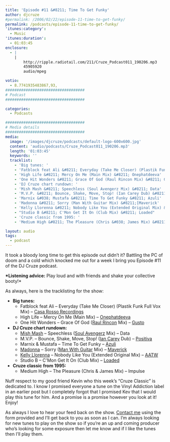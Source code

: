 ```yaml
---
title: 'Episode #11 &#8211; Time To Get Funky'
author: djcruze
#permalink: /2006/02/22/episode-11-time-to-get-funky/
permalink: /podcasts/episode-11-time-to-get-funky/
'itunes:category':
  - Music
'itunes:duration':
  - 01:03:45
enclosure:
  - |
    |
        http://ripple.radiotail.com/211/Cruze_Podcast011_190206.mp3
        45905920
        audio/mpeg

votio:
  - 8.7741935483867,93,
###################################
# Podcast
###################################

categories:
  - Podcasts

###################################
# Media details
###################################
media:
  image: '/images/djcruze/podcasts/default-logo-600x600.jpg'
  content: 'audio/podcasts/Cruze_Podcast011_190206.mp3'
  length: '01:03:45'
  keywords: ''
  tracklist:
    - 'Big tunes: '
    - 'Fatblock feat Ali &#8211; Everyday (Take Me Closer) (Plastik Funk Full Vox Mix) &#8211; Casa Rosso Recordings'
    - 'High Life &#8211; Mercy On Me (Main Mix) &#8211; Onephatdeeva'
    - 'One Hit Wonders &#8211; Grace Of God (Raul Rincon Mix) &#8211; Gusto'
    - 'DJ Cruze chart rundown: '
    - 'Mish Mash &#8211; Speechless (Soul Avengerz Mix) &#8211; Data'
    - 'M.V.P. &#8211; Bounce, Shake, Move, Stop! (Ian Carey Dub) &#8211; Positiva'
    - 'Marnix &#038; Mustafa &#8211; Time To Get Funky &#8211; Azuli'
    - 'Madonna &#8211; Sorry (Man With Guitar Mix) &#8211;[Maverick'
    - 'Kelly Llorenna &#8211; Nobody Like You (Extended Original Mix) &#8211; AATW'
    - "Studio B &#8211; C'Mon Get It On (Club Mix) &#8211; Loaded"
    - 'Cruze classic from 1995: '
    - 'Medium High &#8211; The Pleasure (Chris &#038; James Mix) &#8211; Impulse'

layout: audio
tags:
  - podcast
---
```


It took a bloody long time to get this episode out didn&#8217;t it? Battling the PC of doom and a cold which knocked me out for a week I bring you Episode #11 of the DJ Cruze podcast.

**\*Listening advice:** Play loud and with friends and shake your collective booty!\*

As always, here is the tracklisting for the show:

- **Big tunes:**
  - Fatblock feat Ali &#8211; Everyday (Take Me Closer) (Plastik Funk Full Vox Mix) &#8211; [Casa Rosso Recordings][3]
  - High Life &#8211; Mercy On Me (Main Mix) &#8211; [Onephatdeeva][4]
  - One Hit Wonders &#8211; Grace Of God ([Raul Rincon][5] Mix) &#8211; [Gusto][6]
- **DJ Cruze chart rundown:**
  - [Mish Mash][7] &#8211; Speechless ([Soul Avengerz][8] Mix) &#8211; Data
  - M.V.P. &#8211; Bounce, Shake, Move, Stop! ([Ian Carey][9] Dub) &#8211; [Positiva][10]
  - Marnix &#038; Mustafa &#8211; Time To Get Funky &#8211; [Azuli][11]
  - [Madonna][12] &#8211; Sorry ([Man With Guitar][13] Mix) &#8211; [Maverick][11]
  - [Kelly Llorenna][14] &#8211; Nobody Like You (Extended Original Mix) &#8211; [AATW][15]
  - Studio B &#8211; C'Mon Get It On (Club Mix) &#8211; [Loaded][16]
- **Cruze classic from 1995:**
  - Medium High &#8211; The Pleasure (Chris &#038; James Mix) &#8211; Impulse

Nuff respect to my good friend Kevin who this week&#8217;s &#8220;Cruze Classic&#8221; is dedicated to. I know I promised everyone a tune on the Vinyl Addiction label in an earlier post but I completely forgot that I promised Kev that I would play this tune for him. And a promise is a promise however you look at it! Enjoy!

As always I love to hear your feed back on the show. [Contact me][17] using the form provided and I&#8217;ll get back to you as soon as I can. I&#8217;m always looking for new tunes to play on the show so if you&#8217;re an up and coming producer who&#8217;s looking for some exposure then let me know and if I like the tunes then I&#8217;ll play them.

[1]: http://ripple.radiotail.com/211/Cruze_Podcast011_190206.mp3
[2]: http://www.djcruze.co.uk/cms/podcasts/feed/rss2
[3]: http://www.sillyspider.com/
[4]: http://www.onephatdeeva.com/
[5]: http://raulrincon.de/
[6]: http://www.gutrecords.com/
[7]: http://www.mish-mash.net/
[8]: http://www.soulavengerz.com/
[9]: http://www.ian45carey.com/
[10]: http://www.positivarecords.com/
[11]: http://www.maverick.com/
[12]: http://www.madonna.com/
[13]: http://en.wikipedia.org/wiki/Stuart_Price
[14]: http://www.kellyllorenna.co.uk/
[15]: http://www.aatw.com/
[16]: http://www.loadedrecords.com/
[17]: /contact
